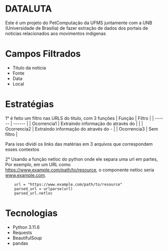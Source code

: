 # DATALUTA
Este é um projeto do PetComputação da UFMS juntamente com a UNB (Universidade de Brasilia) de fazer extração de dados dos portais de noticias relacionados aos movimentos indigenas 

# Campos Filtrados
- Titulo da noticia
- Fonte
- Data
- Local

# Estratégias 
1° é feito um filtro nas URLS do titulo, com 3 funções 
| Função | Filtro |
| ------ | ------ |
| Ocorrencia1 | Extraindo informação do através do \|  |
| Ocorrencia2 | Extraindo informação do através do - |
| Ocorrencia3 | Sem filtro |

Para isso dividi os links das matérias em 3 arquivos que correspondem esses contextos

2° Usando a função netloc do python onde ele separa uma url em partes, Por exemplo, em um URL como https://www.example.com/path/to/resource, o componente netloc seria www.example.com.

```
    url = "https://www.example.com/path/to/resource"
    parsed_url = urlparse(url)
    parsed_url.netloc

```

# Tecnologias
- Python 3.11.6
- Requests
- BeautifulSoup
- pandas

